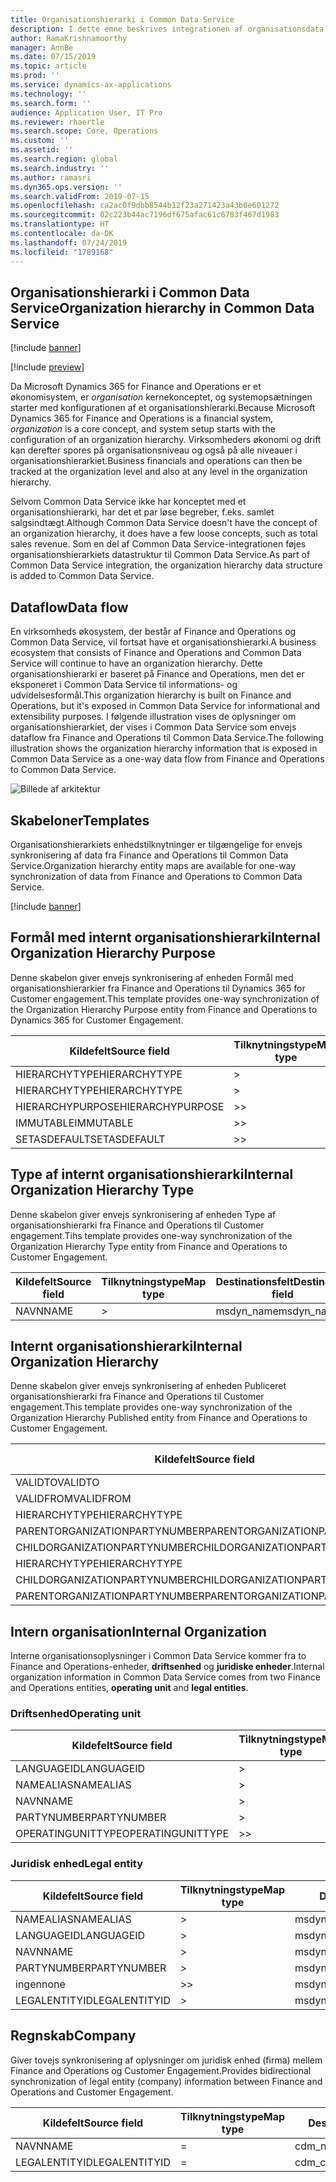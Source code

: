 ```yaml
---
title: Organisationshierarki i Common Data Service
description: I dette emne beskrives integrationen af organisationsdata mellem Finance and Operations og Common Data Service.
author: RamaKrishnamoorthy
manager: AnnBe
ms.date: 07/15/2019
ms.topic: article
ms.prod: ''
ms.service: dynamics-ax-applications
ms.technology: ''
ms.search.form: ''
audience: Application User, IT Pro
ms.reviewer: rhaertle
ms.search.scope: Core, Operations
ms.custom: ''
ms.assetid: ''
ms.search.region: global
ms.search.industry: ''
ms.author: ramasri
ms.dyn365.ops.version: ''
ms.search.validFrom: 2019-07-15
ms.openlocfilehash: ca2ac0f9dbb8544b12f23a271423a43b0e601272
ms.sourcegitcommit: 02c223b44ac7196df675afac61c6783f467d1983
ms.translationtype: HT
ms.contentlocale: da-DK
ms.lasthandoff: 07/24/2019
ms.locfileid: "1789168"
---
```

## <a name="organization-hierarchy-in-common-data-service"></a><span data-ttu-id="36d8e-103">Organisationshierarki i Common Data Service</span><span class="sxs-lookup"><span data-stu-id="36d8e-103">Organization hierarchy in Common Data Service</span></span>

[!include [banner](../includes/banner.md)]

[!include [preview](../includes/preview-banner.md)]

<span data-ttu-id="36d8e-104">Da Microsoft Dynamics 365 for Finance and Operations er et økonomisystem, er *organisation* kernekonceptet, og systemopsætningen starter med konfigurationen af et organisationshierarki.</span><span class="sxs-lookup"><span data-stu-id="36d8e-104">Because Microsoft Dynamics 365 for Finance and Operations is a financial system, *organization* is a core concept, and system setup starts with the configuration of an organization hierarchy.</span></span> <span data-ttu-id="36d8e-105">Virksomheders økonomi og drift kan derefter spores på organisationsniveau og også på alle niveauer i organisationshierarkiet.</span><span class="sxs-lookup"><span data-stu-id="36d8e-105">Business financials and operations can then be tracked at the organization level and also at any level in the organization hierarchy.</span></span>

<span data-ttu-id="36d8e-106">Selvom Common Data Service ikke har konceptet med et organisationshierarki, har det et par løse begreber, f.eks. samlet salgsindtægt.</span><span class="sxs-lookup"><span data-stu-id="36d8e-106">Although Common Data Service doesn't have the concept of an organization hierarchy, it does have a few loose concepts, such as total sales revenue.</span></span> <span data-ttu-id="36d8e-107">Som en del af Common Data Service-integrationen føjes organisationshierarkiets datastruktur til Common Data Service.</span><span class="sxs-lookup"><span data-stu-id="36d8e-107">As part of Common Data Service integration, the organization hierarchy data structure is added to Common Data Service.</span></span>

## <a name="data-flow"></a><span data-ttu-id="36d8e-108">Dataflow</span><span class="sxs-lookup"><span data-stu-id="36d8e-108">Data flow</span></span>

<span data-ttu-id="36d8e-109">En virksomheds økosystem, der består af Finance and Operations og Common Data Service, vil fortsat have et organisationshierarki.</span><span class="sxs-lookup"><span data-stu-id="36d8e-109">A business ecosystem that consists of Finance and Operations and Common Data Service will continue to have an organization hierarchy.</span></span> <span data-ttu-id="36d8e-110">Dette organisationshierarki er baseret på Finance and Operations, men det er eksponeret i Common Data Service til informations- og udvidelsesformål.</span><span class="sxs-lookup"><span data-stu-id="36d8e-110">This organization hierarchy is built on Finance and Operations, but it's exposed in Common Data Service for informational and extensibility purposes.</span></span> <span data-ttu-id="36d8e-111">I følgende illustration vises de oplysninger om organisationshierarkiet, der vises i Common Data Service som envejs dataflow fra Finance and Operations til Common Data Service.</span><span class="sxs-lookup"><span data-stu-id="36d8e-111">The following illustration shows the organization hierarchy information that is exposed in Common Data Service as a one-way data flow from Finance and Operations to Common Data Service.</span></span>

![Billede af arkitektur](media/dual-write-data-flow.png)

## <a name="templates"></a><span data-ttu-id="36d8e-113">Skabeloner</span><span class="sxs-lookup"><span data-stu-id="36d8e-113">Templates</span></span>

<span data-ttu-id="36d8e-114">Organisationshierarkiets enhedstilknytninger er tilgængelige for envejs synkronisering af data fra Finance and Operations til Common Data Service.</span><span class="sxs-lookup"><span data-stu-id="36d8e-114">Organization hierarchy entity maps are available for one-way synchronization of data from Finance and Operations to Common Data Service.</span></span>

[!include [banner](../includes/dual-write-symbols.md)]

## <a name="internal-organization-hierarchy-purpose"></a><span data-ttu-id="36d8e-115">Formål med internt organisationshierarki</span><span class="sxs-lookup"><span data-stu-id="36d8e-115">Internal Organization Hierarchy Purpose</span></span>

<span data-ttu-id="36d8e-116">Denne skabelon giver envejs synkronisering af enheden Formål med organisationshierarkier fra Finance and Operations til Dynamics 365 for Customer engagement.</span><span class="sxs-lookup"><span data-stu-id="36d8e-116">This template provides one-way synchronization of the Organization Hierarchy Purpose entity from Finance and Operations to Dynamics 365 for Customer Engagement.</span></span>

<!-- ![architecture image](media/dual-write-purpose.png) -->

<span data-ttu-id="36d8e-117">Kildefelt</span><span class="sxs-lookup"><span data-stu-id="36d8e-117">Source field</span></span> | <span data-ttu-id="36d8e-118">Tilknytningstype</span><span class="sxs-lookup"><span data-stu-id="36d8e-118">Map type</span></span> | <span data-ttu-id="36d8e-119">Destinationsfelt</span><span class="sxs-lookup"><span data-stu-id="36d8e-119">Destination field</span></span>
---|---|---
<span data-ttu-id="36d8e-120">HIERARCHYTYPE</span><span class="sxs-lookup"><span data-stu-id="36d8e-120">HIERARCHYTYPE</span></span> | \> | <span data-ttu-id="36d8e-121">msdyn\_hierarchypurposetypename</span><span class="sxs-lookup"><span data-stu-id="36d8e-121">msdyn\_hierarchypurposetypename</span></span>
<span data-ttu-id="36d8e-122">HIERARCHYTYPE</span><span class="sxs-lookup"><span data-stu-id="36d8e-122">HIERARCHYTYPE</span></span> | \> | <span data-ttu-id="36d8e-123">msdyn\_hierarchytype.msdyn\_name</span><span class="sxs-lookup"><span data-stu-id="36d8e-123">msdyn\_hierarchytype.msdyn\_name</span></span>
<span data-ttu-id="36d8e-124">HIERARCHYPURPOSE</span><span class="sxs-lookup"><span data-stu-id="36d8e-124">HIERARCHYPURPOSE</span></span> | \>\> | <span data-ttu-id="36d8e-125">msdyn\_hierarchypurpose</span><span class="sxs-lookup"><span data-stu-id="36d8e-125">msdyn\_hierarchypurpose</span></span>
<span data-ttu-id="36d8e-126">IMMUTABLE</span><span class="sxs-lookup"><span data-stu-id="36d8e-126">IMMUTABLE</span></span> | \>\> | <span data-ttu-id="36d8e-127">msdyn\_immutable</span><span class="sxs-lookup"><span data-stu-id="36d8e-127">msdyn\_immutable</span></span>
<span data-ttu-id="36d8e-128">SETASDEFAULT</span><span class="sxs-lookup"><span data-stu-id="36d8e-128">SETASDEFAULT</span></span> | \>\> | <span data-ttu-id="36d8e-129">msdyn\_setasdefault</span><span class="sxs-lookup"><span data-stu-id="36d8e-129">msdyn\_setasdefault</span></span>

## <a name="internal-organization-hierarchy-type"></a><span data-ttu-id="36d8e-130">Type af internt organisationshierarki</span><span class="sxs-lookup"><span data-stu-id="36d8e-130">Internal Organization Hierarchy Type</span></span>

<span data-ttu-id="36d8e-131">Denne skabelon giver envejs synkronisering af enheden Type af organisationshierarki fra Finance and Operations til Customer engagement.</span><span class="sxs-lookup"><span data-stu-id="36d8e-131">Tihs template provides one-way synchronization of the Organization Hierarchy Type entity from Finance and Operations to Customer Engagement.</span></span>

<!-- ![architecture image](media/dual-write-type.png) -->

<span data-ttu-id="36d8e-132">Kildefelt</span><span class="sxs-lookup"><span data-stu-id="36d8e-132">Source field</span></span> | <span data-ttu-id="36d8e-133">Tilknytningstype</span><span class="sxs-lookup"><span data-stu-id="36d8e-133">Map type</span></span> | <span data-ttu-id="36d8e-134">Destinationsfelt</span><span class="sxs-lookup"><span data-stu-id="36d8e-134">Destination field</span></span>
---|---|---
<span data-ttu-id="36d8e-135">NAVN</span><span class="sxs-lookup"><span data-stu-id="36d8e-135">NAME</span></span> | \> | <span data-ttu-id="36d8e-136">msdyn\_name</span><span class="sxs-lookup"><span data-stu-id="36d8e-136">msdyn\_name</span></span>

## <a name="internal-organization-hierarchy"></a><span data-ttu-id="36d8e-137">Internt organisationshierarki</span><span class="sxs-lookup"><span data-stu-id="36d8e-137">Internal Organization Hierarchy</span></span>

<span data-ttu-id="36d8e-138">Denne skabelon giver envejs synkronisering af enheden Publiceret organisationshierarki fra Finance and Operations til Customer engagement.</span><span class="sxs-lookup"><span data-stu-id="36d8e-138">This template provides one-way synchronization of the Organization Hierarchy Published entity from Finance and Operations to Customer Engagement.</span></span>

<!-- ![architecture image](media/dual-write-organization.png) -->

<span data-ttu-id="36d8e-139">Kildefelt</span><span class="sxs-lookup"><span data-stu-id="36d8e-139">Source field</span></span> | <span data-ttu-id="36d8e-140">Tilknytningstype</span><span class="sxs-lookup"><span data-stu-id="36d8e-140">Map type</span></span> | <span data-ttu-id="36d8e-141">Destinationsfelt</span><span class="sxs-lookup"><span data-stu-id="36d8e-141">Destination field</span></span>
---|---|---
<span data-ttu-id="36d8e-142">VALIDTO</span><span class="sxs-lookup"><span data-stu-id="36d8e-142">VALIDTO</span></span> | \> | <span data-ttu-id="36d8e-143">msdyn\_validto</span><span class="sxs-lookup"><span data-stu-id="36d8e-143">msdyn\_validto</span></span>
<span data-ttu-id="36d8e-144">VALIDFROM</span><span class="sxs-lookup"><span data-stu-id="36d8e-144">VALIDFROM</span></span> | \> | <span data-ttu-id="36d8e-145">msdyn\_validfrom</span><span class="sxs-lookup"><span data-stu-id="36d8e-145">msdyn\_validfrom</span></span>
<span data-ttu-id="36d8e-146">HIERARCHYTYPE</span><span class="sxs-lookup"><span data-stu-id="36d8e-146">HIERARCHYTYPE</span></span> | \> | <span data-ttu-id="36d8e-147">msdyn\_hierarchytypename</span><span class="sxs-lookup"><span data-stu-id="36d8e-147">msdyn\_hierarchytypename</span></span>
<span data-ttu-id="36d8e-148">PARENTORGANIZATIONPARTYNUMBER</span><span class="sxs-lookup"><span data-stu-id="36d8e-148">PARENTORGANIZATIONPARTYNUMBER</span></span> | \> | <span data-ttu-id="36d8e-149">msdyn\_parentpartyid</span><span class="sxs-lookup"><span data-stu-id="36d8e-149">msdyn\_parentpartyid</span></span>
<span data-ttu-id="36d8e-150">CHILDORGANIZATIONPARTYNUMBER</span><span class="sxs-lookup"><span data-stu-id="36d8e-150">CHILDORGANIZATIONPARTYNUMBER</span></span> | \> | <span data-ttu-id="36d8e-151">msdyn\_childpartyid</span><span class="sxs-lookup"><span data-stu-id="36d8e-151">msdyn\_childpartyid</span></span>
<span data-ttu-id="36d8e-152">HIERARCHYTYPE</span><span class="sxs-lookup"><span data-stu-id="36d8e-152">HIERARCHYTYPE</span></span> | \> | <span data-ttu-id="36d8e-153">msdyn\_hierarchytypeid.msdyn\_name</span><span class="sxs-lookup"><span data-stu-id="36d8e-153">msdyn\_hierarchytypeid.msdyn\_name</span></span>
<span data-ttu-id="36d8e-154">CHILDORGANIZATIONPARTYNUMBER</span><span class="sxs-lookup"><span data-stu-id="36d8e-154">CHILDORGANIZATIONPARTYNUMBER</span></span> | \> | <span data-ttu-id="36d8e-155">msdyn\_childid.msdyn\_partynumber</span><span class="sxs-lookup"><span data-stu-id="36d8e-155">msdyn\_childid.msdyn\_partynumber</span></span>
<span data-ttu-id="36d8e-156">PARENTORGANIZATIONPARTYNUMBER</span><span class="sxs-lookup"><span data-stu-id="36d8e-156">PARENTORGANIZATIONPARTYNUMBER</span></span> | \> | <span data-ttu-id="36d8e-157">msdyn\_parentid.msdyn\_partynumber</span><span class="sxs-lookup"><span data-stu-id="36d8e-157">msdyn\_parentid.msdyn\_partynumber</span></span>

## <a name="internal-organization"></a><span data-ttu-id="36d8e-158">Intern organisation</span><span class="sxs-lookup"><span data-stu-id="36d8e-158">Internal Organization</span></span>

<span data-ttu-id="36d8e-159">Interne organisationsoplysninger i Common Data Service kommer fra to Finance and Operations-enheder, **driftsenhed** og **juridiske enheder**.</span><span class="sxs-lookup"><span data-stu-id="36d8e-159">Internal organization information in Common Data Service comes from two Finance and Operations entities, **operating unit** and **legal entities**.</span></span>

<!-- ![architecture image](media/dual-write-operating-unit.png) -->

<!-- ![architecture image](media/dual-write-legal-entities.png) -->

### <a name="operating-unit"></a><span data-ttu-id="36d8e-160">Driftsenhed</span><span class="sxs-lookup"><span data-stu-id="36d8e-160">Operating unit</span></span>

<span data-ttu-id="36d8e-161">Kildefelt</span><span class="sxs-lookup"><span data-stu-id="36d8e-161">Source field</span></span> | <span data-ttu-id="36d8e-162">Tilknytningstype</span><span class="sxs-lookup"><span data-stu-id="36d8e-162">Map type</span></span> | <span data-ttu-id="36d8e-163">Destinationsfelt</span><span class="sxs-lookup"><span data-stu-id="36d8e-163">Destination field</span></span>
---|---|---
<span data-ttu-id="36d8e-164">LANGUAGEID</span><span class="sxs-lookup"><span data-stu-id="36d8e-164">LANGUAGEID</span></span> | \> | <span data-ttu-id="36d8e-165">msdyn\_languageid</span><span class="sxs-lookup"><span data-stu-id="36d8e-165">msdyn\_languageid</span></span>
<span data-ttu-id="36d8e-166">NAMEALIAS</span><span class="sxs-lookup"><span data-stu-id="36d8e-166">NAMEALIAS</span></span> | \> | <span data-ttu-id="36d8e-167">msdyn\_namealias</span><span class="sxs-lookup"><span data-stu-id="36d8e-167">msdyn\_namealias</span></span>
<span data-ttu-id="36d8e-168">NAVN</span><span class="sxs-lookup"><span data-stu-id="36d8e-168">NAME</span></span> | \> | <span data-ttu-id="36d8e-169">msdyn\_name</span><span class="sxs-lookup"><span data-stu-id="36d8e-169">msdyn\_name</span></span>
<span data-ttu-id="36d8e-170">PARTYNUMBER</span><span class="sxs-lookup"><span data-stu-id="36d8e-170">PARTYNUMBER</span></span> | \> | <span data-ttu-id="36d8e-171">msdyn\_partynumber</span><span class="sxs-lookup"><span data-stu-id="36d8e-171">msdyn\_partynumber</span></span>
<span data-ttu-id="36d8e-172">OPERATINGUNITTYPE</span><span class="sxs-lookup"><span data-stu-id="36d8e-172">OPERATINGUNITTYPE</span></span> | \>\> | <span data-ttu-id="36d8e-173">msdyn\_type</span><span class="sxs-lookup"><span data-stu-id="36d8e-173">msdyn\_type</span></span>

### <a name="legal-entity"></a><span data-ttu-id="36d8e-174">Juridisk enhed</span><span class="sxs-lookup"><span data-stu-id="36d8e-174">Legal entity</span></span>

<span data-ttu-id="36d8e-175">Kildefelt</span><span class="sxs-lookup"><span data-stu-id="36d8e-175">Source field</span></span> | <span data-ttu-id="36d8e-176">Tilknytningstype</span><span class="sxs-lookup"><span data-stu-id="36d8e-176">Map type</span></span> | <span data-ttu-id="36d8e-177">Destinationsfelt</span><span class="sxs-lookup"><span data-stu-id="36d8e-177">Destination field</span></span>
---|---|---
<span data-ttu-id="36d8e-178">NAMEALIAS</span><span class="sxs-lookup"><span data-stu-id="36d8e-178">NAMEALIAS</span></span> | \> | <span data-ttu-id="36d8e-179">msdyn\_namealias</span><span class="sxs-lookup"><span data-stu-id="36d8e-179">msdyn\_namealias</span></span>
<span data-ttu-id="36d8e-180">LANGUAGEID</span><span class="sxs-lookup"><span data-stu-id="36d8e-180">LANGUAGEID</span></span> | \> | <span data-ttu-id="36d8e-181">msdyn\_languageid</span><span class="sxs-lookup"><span data-stu-id="36d8e-181">msdyn\_languageid</span></span>
<span data-ttu-id="36d8e-182">NAVN</span><span class="sxs-lookup"><span data-stu-id="36d8e-182">NAME</span></span> | \> | <span data-ttu-id="36d8e-183">msdyn\_name</span><span class="sxs-lookup"><span data-stu-id="36d8e-183">msdyn\_name</span></span>
<span data-ttu-id="36d8e-184">PARTYNUMBER</span><span class="sxs-lookup"><span data-stu-id="36d8e-184">PARTYNUMBER</span></span> | \> | <span data-ttu-id="36d8e-185">msdyn\_partynumber</span><span class="sxs-lookup"><span data-stu-id="36d8e-185">msdyn\_partynumber</span></span>
<span data-ttu-id="36d8e-186">ingen</span><span class="sxs-lookup"><span data-stu-id="36d8e-186">none</span></span> | \>\> | <span data-ttu-id="36d8e-187">msdyn\_type</span><span class="sxs-lookup"><span data-stu-id="36d8e-187">msdyn\_type</span></span>
<span data-ttu-id="36d8e-188">LEGALENTITYID</span><span class="sxs-lookup"><span data-stu-id="36d8e-188">LEGALENTITYID</span></span> | \> | <span data-ttu-id="36d8e-189">msdyn\_companycode</span><span class="sxs-lookup"><span data-stu-id="36d8e-189">msdyn\_companycode</span></span>

## <a name="company"></a><span data-ttu-id="36d8e-190">Regnskab</span><span class="sxs-lookup"><span data-stu-id="36d8e-190">Company</span></span>

<span data-ttu-id="36d8e-191">Giver tovejs synkronisering af oplysninger om juridisk enhed (firma) mellem Finance and Operations og Customer Engagement.</span><span class="sxs-lookup"><span data-stu-id="36d8e-191">Provides bidirectional synchronization of legal entity (company) information between Finance and Operations and Customer Engagement.</span></span>

<!-- ![architecture image](media/dual-write-company.png) -->

<span data-ttu-id="36d8e-192">Kildefelt</span><span class="sxs-lookup"><span data-stu-id="36d8e-192">Source field</span></span> | <span data-ttu-id="36d8e-193">Tilknytningstype</span><span class="sxs-lookup"><span data-stu-id="36d8e-193">Map type</span></span> | <span data-ttu-id="36d8e-194">Destinationsfelt</span><span class="sxs-lookup"><span data-stu-id="36d8e-194">Destination field</span></span>
---|---|---
<span data-ttu-id="36d8e-195">NAVN</span><span class="sxs-lookup"><span data-stu-id="36d8e-195">NAME</span></span> | = | <span data-ttu-id="36d8e-196">cdm\_name</span><span class="sxs-lookup"><span data-stu-id="36d8e-196">cdm\_name</span></span>
<span data-ttu-id="36d8e-197">LEGALENTITYID</span><span class="sxs-lookup"><span data-stu-id="36d8e-197">LEGALENTITYID</span></span> | = | <span data-ttu-id="36d8e-198">cdm\_companycode</span><span class="sxs-lookup"><span data-stu-id="36d8e-198">cdm\_companycode</span></span>
